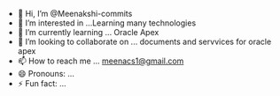 - 👋 Hi, I’m @Meenakshi-commits
- 👀 I’m interested in ...Learning many technologies
- 🌱 I’m currently learning ... Oracle Apex
- 💞️ I’m looking to collaborate on ... documents and servvices for oracle apex
- 📫 How to reach me ... meenacs1@gmail.com
- 😄 Pronouns: ...
- ⚡ Fun fact: ...

<!---
Meenakshi-commits/Meenakshi-commits is a ✨ special ✨ repository because its `README.md` (this file) appears on your GitHub profile.
You can click the Preview link to take a look at your changes.
--->
